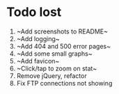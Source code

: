 # Todo lost

1. ~Add screenshots to README~
1. ~Add logging~
1. ~Add 404 and 500 error pages~
1. ~Add some small graphs~
1. ~Add favicon~
1. ~Click/tap to zoom on stat~
1. Remove jQuery, refactor
1. Fix FTP connections not showing
